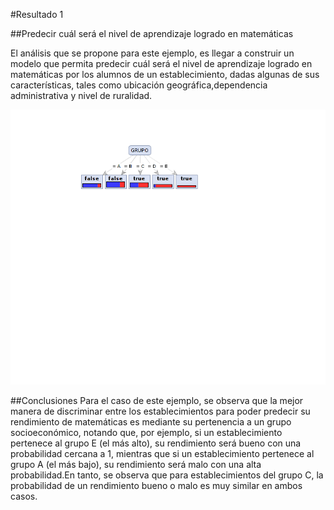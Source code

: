 #Resultado 1

##Predecir cuál será el nivel de aprendizaje logrado en matemáticas

El análisis que se propone para este ejemplo, es llegar a construir un modelo que permita predecir cuál será el nivel de aprendizaje logrado en matemáticas por los alumnos de un establecimiento, dadas algunas de sus características, tales como ubicación geográfica,dependencia administrativa y nivel de ruralidad.

![MER Logo](resultado1.png)

##Conclusiones
Para el caso de este ejemplo, se observa que la mejor manera de discriminar entre los establecimientos para poder predecir su rendimiento  de matemáticas es mediante su pertenencia a un grupo socioeconómico, notando que, por ejemplo, si un establecimiento pertenece al grupo E (el más alto), su rendimiento será bueno con una probabilidad cercana a 1, mientras que si un establecimiento pertenece al grupo A (el más bajo), su rendimiento será malo con una alta probabilidad.En tanto, se observa que para establecimientos del grupo C, la probabilidad de un rendimiento bueno o malo es muy similar en ambos casos.
